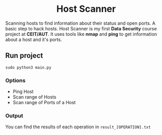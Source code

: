 <h1 align="center">
  Host Scanner
</h1>

Scanning hosts to find information about their status and open ports. A basic step to hack hosts. Host Scanner is my first **Data Security** course project at **CEIT/AUT**. It uses tools like **nmap** and **ping** to get information about a host and it's ports.

## Run project

```shell
sudo python3 main.py
```

### Options

- Ping Host
- Scan range of Hosts
- Scan range of Ports of a Host

### Output

You can find the results of each operation in ```result_[OPERATION].txt```
